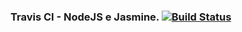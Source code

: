 ### Travis CI - NodeJS e Jasmine.   [![Build Status](https://travis-ci.com/martins86/travis-jasmine-node.svg?branch=master)](https://travis-ci.com/martins86/travis-jasmine-node)

